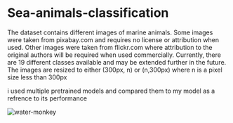 # Sea-animals-classification

The dataset contains different images of marine animals. Some images were taken from pixabay.com and requires no license or attribution when used. Other images were taken from flickr.com where attribution to the original authors will be required when used commercially. Currently, there are 19 different classes available and may be extended further in the future. The images are resized to either (300px, n) or (n,300px) where n is a pixel size less than 300px


i used multiple pretrained models and compared them to my model as a refrence to its performance



![water-monkey](https://github.com/user-attachments/assets/bdc74f05-ba0c-4718-baa9-e2cb9fab0291)
